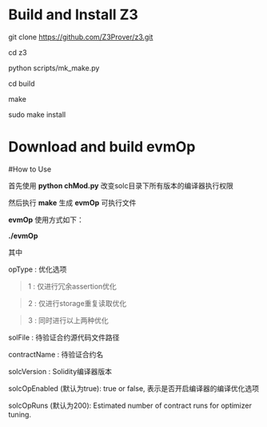 # Build and Install Z3
git clone https://github.com/Z3Prover/z3.git

cd z3

python scripts/mk_make.py

cd build

make

sudo make install

# Download and build evmOp


#How to Use

首先使用 **python chMod.py** 改变solc目录下所有版本的编译器执行权限

然后执行 **make** 生成  **evmOp** 可执行文件

**evmOp** 使用方式如下：

**./evmOp <opType> <solFile> <contractName> <solcVersion> <solcOpEnabled> <solcOpRuns>**

其中

opType : 优化选项

> 1 : 仅进行冗余assertion优化

> 2 : 仅进行storage重复读取优化

> 3 : 同时进行以上两种优化

solFile : 待验证合约源代码文件路径

contractName : 待验证合约名

solcVersion : Solidity编译器版本

solcOpEnabled (默认为true): true or false, 表示是否开启编译器的编译优化选项

solcOpRuns (默认为200): Estimated number of contract runs for optimizer tuning.
